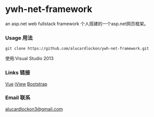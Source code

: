 # ywh-net-framework
an asp.net web fullstack framework
个人搭建的一个asp.net网页框架。

### Usage 用法
```
git clone https://github.com/alucardlockon/ywh-net-framework.git
```
使用:Visual Studio 2013  

### Links 链接
[Vue](https://github.com/vuejs/vue)
[iView](https://github.com/iview/iview)
[Bootstrap](https://github.com/twbs/bootstrap)

### Email 联系
alucardlockon3@gmail.com


